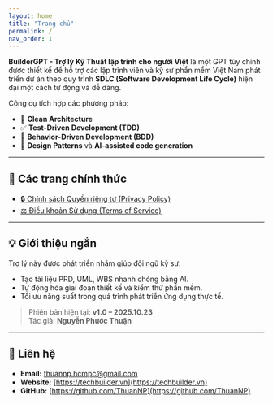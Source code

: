 ```yaml
---
layout: home
title: "Trang chủ"
permalink: /
nav_order: 1
---
```

  
**BuilderGPT - Trợ lý Kỹ Thuật lập trình cho người Việt** là một GPT tùy chỉnh được thiết kế để hỗ trợ các lập trình viên và kỹ sư phần mềm Việt Nam phát triển dự án theo quy trình **SDLC (Software Development Life Cycle)** hiện đại một cách tự động và dễ dàng.

Công cụ tích hợp các phương pháp:
- 🧩 **Clean Architecture**  
- ✅ **Test-Driven Development (TDD)**  
- 💬 **Behavior-Driven Development (BDD)**  
- 🧠 **Design Patterns** và **AI-assisted code generation**

---

## 📜 Các trang chính thức

- [🔒 Chính sách Quyền riêng tư (Privacy Policy)](https://thuanNP.github.io/chatgpt-tech-builder-for-vietnamese/privacy-policy)
- [⚖️ Điều khoản Sử dụng (Terms of Service)](https://thuanNP.github.io/chatgpt-tech-builder-for-vietnamese/terms-of-service)

---

## 💡 Giới thiệu ngắn

Trợ lý này được phát triển nhằm giúp đội ngũ kỹ sư:
- Tạo tài liệu PRD, UML, WBS nhanh chóng bằng AI.  
- Tự động hóa giai đoạn thiết kế và kiểm thử phần mềm.  
- Tối ưu năng suất trong quá trình phát triển ứng dụng thực tế.

> Phiên bản hiện tại: **v1.0 – 2025.10.23**  
> Tác giả: **Nguyễn Phước Thuận**

---

## 📩 Liên hệ

- **Email:** [thuannp.hcmpc@gmail.com](mailto:thuannp.hcmpc@gmail.com)  
- **Website:** [https://techbuilder.vn](https://techbuilder.vn)  
- **GitHub:** [https://github.com/ThuanNP](https://github.com/ThuanNP)
